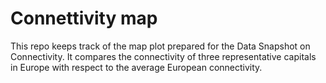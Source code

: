 
# Connettivity map

This repo keeps track of the map plot prepared for the Data Snapshot on Connectivity.
It compares the connectivity of three representative capitals in Europe with respect to the
average European connectivity.

